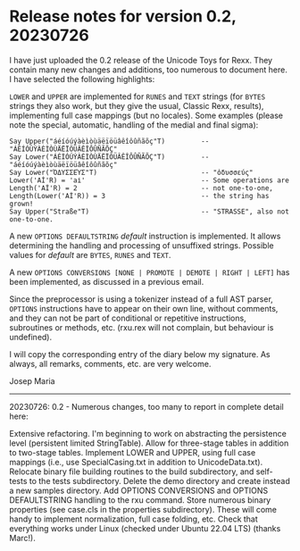 # Release notes for version 0.2, 20230726

I have just uploaded the 0.2 release of the Unicode Toys for Rexx. They contain many new changes and additions, too numerous to document here. I have selected the following highlights:

`LOWER` and `UPPER` are implemented for `RUNES` and `TEXT` strings (for `BYTES` strings they also work, but they give the usual, Classic Rexx, results), 
implementing full case mappings (but no locales). Some examples (please note the special, automatic, handling of the medial and final sigma):

``` 
Say Upper("áéíóúýàèìòùäëïöüâêîôûñãõç"T)         -- "ÁÉÍÓÚÝÀÈÌÒÙÄËÏÖÜÂÊÎÔÛÑÃÕÇ"
Say Lower("ÁÉÍÓÚÝÀÈÌÒÙÄËÏÖÜÂÊÎÔÛÑÃÕÇ"T)         -- "áéíóúýàèìòùäëïöüâêîôûñãõç"
Say Lower("ὈΔΥΣΣΕΎΣ"T)                          -- "ὀδυσσεύς"
Lower('Aİ'R) = 'ai̇'                             -- Some operations are
Length('Aİ'R) = 2                               -- not one-to-one,
Length(Lower('Aİ'R)) = 3                        -- the string has grown!
Say Upper("Straße"T)                            -- "STRASSE", also not one-to-one.
```

A new `OPTIONS DEFAULTSTRING` _default_ instruction is implemented. It allows determining the handling and processing of unsuffixed strings. Possible values for _default_ are `BYTES`, `RUNES` and `TEXT`.

A new `OPTIONS CONVERSIONS [NONE | PROMOTE | DEMOTE | RIGHT | LEFT]` has been implemented, as discussed in a previous email.

Since the preprocessor is using a tokenizer instead of a full AST parser, `OPTIONS` instructions have to appear on their own line, 
without comments, and they can not be part of conditional or repetitive instructions, subroutines or methods, etc. (rxu.rex will not complain, but behaviour is undefined).

I will copy the corresponding entry of the diary below my signature. As always, all remarks, comments, etc. are very welcome.

  Josep Maria

-----------------------------------------------------------------------------
20230726: 0.2 - Numerous changes, too many to report in complete detail here:

Extensive refactoring.
I'm beginning to work on abstracting the persistence level (persistent limited StringTable).
Allow for three-stage tables in addition to two-stage tables.
Implement LOWER and UPPER, using full case mappings (i.e., use SpecialCasing.txt in addition to UnicodeData.txt).
Relocate binary file building routines to the build subdirectory, and self-tests to the tests subdirectory.
Delete the demo directory and create instead a new samples directory.
Add OPTIONS CONVERSIONS and OPTIONS DEFAULTSTRING handling to the rxu command.
Store numerous binary properties (see case.cls in the properties subdirectory). These will come handy to implement normalization, full case folding, etc.
Check that everything works under Linux (checked under Ubuntu 22.04 LTS) (thanks Marc!).
